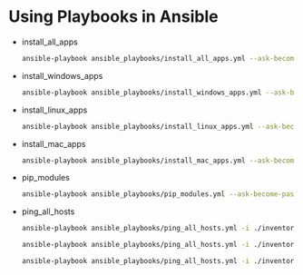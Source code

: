 # Using Playbooks in Ansible

- install_all_apps

    ```bash
    ansible-playbook ansible_playbooks/install_all_apps.yml --ask-become-pass -i ./inventory/hosts
    ```

- install_windows_apps

    ```bash
    ansible-playbook ansible_playbooks/install_windows_apps.yml --ask-become-pass -i ./inventory/hosts
    ```

- install_linux_apps

    ```bash
    ansible-playbook ansible_playbooks/install_linux_apps.yml --ask-become-pass -i ./inventory/hosts
    ```

- install_mac_apps

    ```bash
    ansible-playbook ansible_playbooks/install_mac_apps.yml --ask-become-pass -i ./inventory/hosts
    ```

- pip_modules

    ```bash
    ansible-playbook ansible_playbooks/pip_modules.yml --ask-become-pass -i ./inventory/hosts
    ```

- ping_all_hosts

    ```bash
    ansible-playbook ansible_playbooks/ping_all_hosts.yml -i ./inventory/hosts
    ```

    ```bash
    ansible-playbook ansible_playbooks/ping_all_hosts.yml -i ./inventory/hosts --limit linux_workstations
    ```

    ```bash
    ansible-playbook ansible_playbooks/ping_all_hosts.yml -i ./inventory/hosts --limit windows_workstations:linux_workstations:raspbian:macs:rebeca_windows:unraid
    ```
